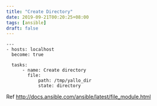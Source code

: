 ```yaml
---
title: "Create Directory"
date: 2019-09-21T00:20:25+08:00
tags: [ansible]
draft: false
---
```


```
---
- hosts: localhost
  become: true
   
  tasks:
      - name: Create directory
        file:
            path: /tmp/yallo_dir
            state: directory
```
Ref http://docs.ansible.com/ansible/latest/file_module.html
